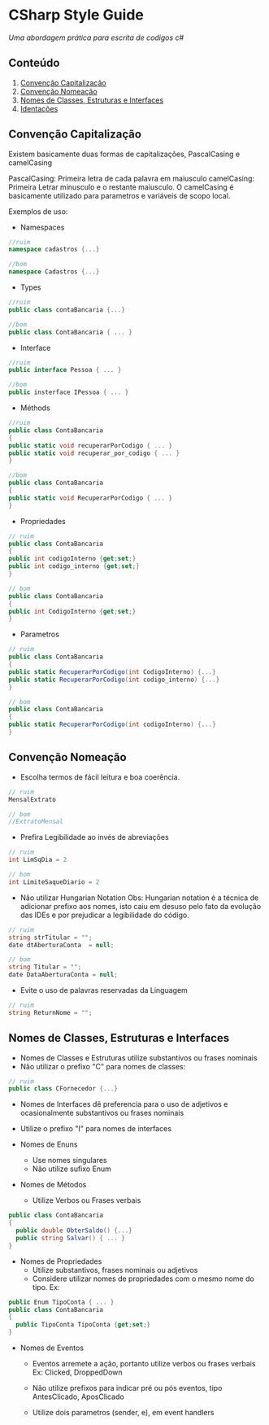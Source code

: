 # CSharp Style Guide
*Uma abordagem prática para escrita de codigos c#*

## Conteúdo

1. [Convenção Capitalização](#convenção-capitalização)
1. [Convenção Nomeação](#convenção-nomeação)
1. [Nomes de Classes, Estruturas e Interfaces](#nomes-de-classes,-estruturas-e-interfaces)
1. [Identações](#identacoes)


## Convenção Capitalização

Existem basicamente duas formas de capitalizações, PascalCasing e camelCasing

PascalCasing: Primeira letra de cada palavra em maiusculo
camelCasing: Primeira Letrar minusculo e o restante maiusculo. O camelCasing é basicamente utilizado para parametros e variáveis de scopo local.

Exemplos de uso:
- Namespaces
```c#
//ruim
namespace cadastros {...}

//bom 
namespace Cadastros {...}
```
- Types
```c#
//ruim 
public class contaBancaria {...}

//bom 
public class ContaBancaria { ... }
```
- Interface
```c#
//ruim
public interface Pessoa { ... }

//bom 
public insterface IPessoa { ... }
```

- Méthods
```c#
//ruim 
public class ContaBancaria 
{
public static void recuperarPorCodigo { ... }
public static void recuperar_por_codigo { ... }
}

//bom 
public class ContaBancaria 
{
public static void RecuperarPorCodigo { ... }
}
```

- Propriedades 
```c#
// ruim
public class ContaBancaria 
{
public int codigoInterno {get;set;}
public int codigo_interno {get;set;}
}

// bom
public class ContaBancaria 
{
public int CodigoInterno {get;set;}
}
```

- Parametros 
```c#
// ruim
public class ContaBancaria
{
public static RecuperarPorCodigo(int CodigoInterno) {...}
public static RecuperarPorCodigo(int codigo_interno) {...}
}

// bom
public class ContaBancaria
{
public static RecuperarPorCodigo(int codigoInterno) {...}
}
```

## Convenção Nomeação

- Escolha termos de fácil leitura e boa coerência.

```c#
// ruim 
MensalExtrato

// bom
//ExtratoMensal
```

- Prefira Legibilidade ao invés de abreviações
```c#
// ruim 
int LimSqDia = 2

// bom 
int LimiteSaqueDiario = 2
```

- Não utilizar Hungarian Notation
Obs: Hungarian notation é a técnica de adicionar prefixo aos nomes, isto caiu em desuso pelo fato da evolução das IDEs e por prejudicar a legibilidade do código.

```c#
// ruim 
string strTitular = "";
date dtAberturaConta  = null;

// bom
string Titular = "";
date DataAberturaConta = null;
```

- Evite o uso de palavras reservadas da Linguagem
```c#
// ruim
string ReturnNome = "";
```
## Nomes de Classes, Estruturas e Interfaces

- Nomes de Classes e Estruturas utilize substantivos ou frases nominais 
- Não utilizar o prefixo "C" para nomes de classes:

```c#
// ruim
public class CFornecedor {...}

```
- Nomes de Interfaces dê preferencia para o uso de adjetivos e ocasionalmente substantivos ou frases nominais 
- Utilize o prefixo "I" para nomes de interfaces
- Nomes de Enuns
	* Use nomes singulares
	* Não utilize sufixo Enum

- Nomes de Métodos
	* Utilize Verbos ou Frases verbais

```c#
public class ContaBancaria 
{
  public double ObterSaldo() {...}
  public string Salvar() { ... }
}
```

- Nomes de Propriedades
	* Utilize substantivos, frases nominais ou adjetivos
	* Considere utilizar nomes de propriedades com o mesmo nome do tipo. Ex:
```c#
public Enum TipoConta { ... }
public class ContaBancaria 
{
  public TipoConta TipoConta {get;set;}
}
```

- Nomes de Eventos
	* Eventos arremete a ação, portanto utilize verbos ou frases verbais
		Ex: Clicked, DroppedDown

	* Não utilize prefixos para indicar pré ou pós eventos, tipo AntesClicado, AposClicado
	* Utilize dois parametros (sender, e), em event handlers
